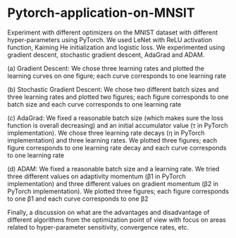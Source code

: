 # Pytorch-application-on-MNSIT

Experiment with different optimizers on the MNIST dataset with different hyper-parameters using PyTorch. We used LeNet with ReLU activation function, Kaiming He initialization and logistic loss. We experimented using gradient descent, stochastic gradient
descent, AdaGrad and ADAM.

(a) Gradient Descent: We chose three learning rates and plotted the learning curves on one figure; each curve corresponds to one learning rate

(b) Stochastic Gradient Descent: We chose two different batch sizes and three learning rates and plotted two figures; each figure corresponds to one batch size and each curve corresponds to one learning rate

(c) AdaGrad: We fixed a reasonable batch size (which makes sure the loss function is overall decreasing) and an initial accumulator value (τ in PyTorch implementation). We chose three learning rate decays (η in PyTorch implementation) and three learning rates. We plotted three figures; each figure corresponds to one learning rate decay and each curve corresponds to one learning rate

(d) ADAM: We fixed a reasonable batch size and a learning rate. We tried three different values on adaptivity momentum (β1 in PyTorch implementation) and three different values on gradient momentum (β2 in PyTorch implementation). We plotted three figures; each figure corresponds to one β1 and each curve corresponds to one β2

Finally, a discussion on what are the advantages and disadvantage of different algorithms from the optimization point of view with focus on areas related to hyper-parameter sensitivity, convergence rates, etc.